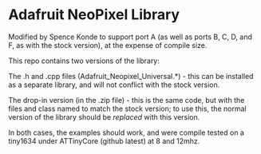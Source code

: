 # Adafruit NeoPixel Library

Modified by Spence Konde to support port A (as well as ports B, C, D, and F, as with the stock version), at the expense of compile size. 

This repo contains two versions of the library: 

The .h and .cpp files (Adafruit_Neopixel_Universal.*) - this can be installed as a separate library, and will not conflict with the stock version. 

The drop-in version (in the .zip file) - this is the same code, but with the files and class named to match the stock version; to use this, the normal version of the library should be *replaced* with this version. 

In both cases, the examples should work, and were compile tested on a tiny1634 under ATTinyCore (github latest) at 8 and 12mhz. 